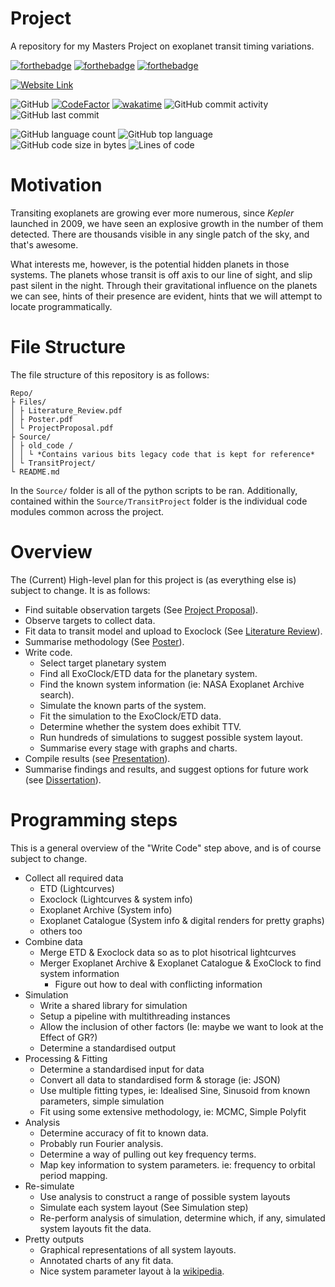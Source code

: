 # Project
A repository for my Masters Project on exoplanet transit timing variations.

[![forthebadge](https://forthebadge.com/images/badges/built-with-science.svg)](https://forthebadge.com)
[![forthebadge](https://forthebadge.com/images/badges/made-with-python.svg)](https://forthebadge.com)
[![forthebadge](https://forthebadge.com/images/badges/powered-by-coffee.svg)](https://forthebadge.com)

[![Website Link](https://img.shields.io/badge/Website-Link-aqua?labelColor=lightblue&style=for-the-badge)](https://sk1y101.github.io/projects/TransitProject/)


![GitHub](https://img.shields.io/github/license/SK1Y101/TransitProject)
[![CodeFactor](https://www.codefactor.io/repository/github/SK1Y101/TransitProject/badge)](https://www.codefactor.io/repository/github/SK1Y101/TransitProject)
[![wakatime](https://wakatime.com/badge/github/SK1Y101/TransitProject.svg)](https://wakatime.com/badge/github/SK1Y101/TransitProject)
![GitHub commit activity](https://img.shields.io/github/commit-activity/w/SK1Y101/TransitProject)
![GitHub last commit](https://img.shields.io/github/last-commit/SK1Y101/TransitProject)

![GitHub language count](https://img.shields.io/github/languages/count/SK1Y101/TransitProject)
![GitHub top language](https://img.shields.io/github/languages/top/SK1Y101/TransitProject)
![GitHub code size in bytes](https://img.shields.io/github/languages/code-size/SK1Y101/TransitProject)
![Lines of code](https://img.shields.io/tokei/lines/github.com/SK1Y101/TransitProject)

# Motivation
Transiting exoplanets are growing ever more numerous, since *Kepler* launched in 2009, we have seen an explosive growth in the number of them detected. There are thousands visible in any single patch of the sky, and that's awesome.

What interests me, however, is the potential hidden planets in those systems. The planets whose transit is off axis to our line of sight, and slip past silent in the night. Through their gravitational influence on the planets we can see, hints of their presence are evident, hints that we will attempt to locate programmatically.

# File Structure

The file structure of this repository is as follows:

```
Repo/
├ Files/
│ ├ Literature_Review.pdf
│ ├ Poster.pdf
│ └ ProjectProposal.pdf
├ Source/
│ ├ old_code /
│ │ └ *Contains various bits legacy code that is kept for reference*
│ └ TransitProject/
└ README.md
```

In the `Source/` folder is all of the python scripts to be ran.
Additionally, contained within the `Source/TransitProject` folder is the individual code modules common across the project.

# Overview

The (Current) High-level plan for this project is (as everything else is) subject to change. It is as follows:

- Find suitable observation targets (See [Project Proposal](#project-proposal)).
- Observe targets to collect data.
- Fit data to transit model and upload to Exoclock (See [Literature Review](#literature-review)).
- Summarise methodology (See [Poster](#poster)).
- Write code.
  - Select target planetary system
  - Find all ExoClock/ETD data for the planetary system.
  - Find the known system information (ie: NASA Exoplanet Archive search).
  - Simulate the known parts of the system.
  - Fit the simulation to the ExoClock/ETD data.
  - Determine whether the system does exhibit TTV.
  - Run hundreds of simulations to suggest possible system layout.
  - Summarise every stage with graphs and charts.
- Compile results (see [Presentation](#presentation)).
- Summarise findings and results, and suggest options for future work (see [Dissertation](#dissertation)).

# Programming steps

This is a general overview of the "Write Code" step above, and is of course subject to change.

- Collect all required data
  - ETD (Lightcurves)
  - Exoclock (Lightcurves & system info)
  - Exoplanet Archive (System info)
  - Exoplanet Catalogue (System info & digital renders for pretty graphs)
  - others too
- Combine data
  - Merge ETD & Exoclock data so as to plot hisotrical lightcurves
  - Merger Exoplanet Archive & Exoplanet Catalogue & ExoClock to find system information
    - Figure out how to deal with conflicting information
- Simulation
  - Write a shared library for simulation
  - Setup a pipeline with multithreading instances
  - Allow the inclusion of other factors (Ie: maybe we want to look at the Effect of GR?)
  - Determine a standardised output
- Processing & Fitting
  - Determine a standardised input for data
  - Convert all data to standardised form & storage (ie: JSON)
  - Use multiple fitting types, ie: Idealised Sine, Sinusoid from known parameters, simple simulation
  - Fit using some extensive methodology, ie: MCMC, Simple Polyfit
- Analysis
  - Determine accuracy of fit to known data.
  - Probably run Fourier analysis.
  - Determine a way of pulling out key frequency terms.
  - Map key information to system parameters. ie: frequency to orbital period mapping.
- Re-simulate
  - Use analysis to construct a range of possible system layouts
  - Simulate each system layout (See Simulation step)
  - Re-perform analysis of simulation, determine which, if any, simulated system layouts fit the data.
- Pretty outputs
  - Graphical representations of all system layouts.
  - Annotated charts of any fit data.
  - Nice system parameter layout à la [wikipedia](https://en.wikipedia.org/wiki/Earth).
